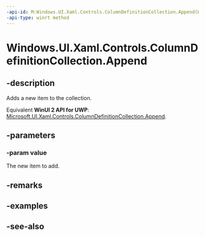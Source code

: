 ```yaml
---
-api-id: M:Windows.UI.Xaml.Controls.ColumnDefinitionCollection.Append(Windows.UI.Xaml.Controls.ColumnDefinition)
-api-type: winrt method
---
```


<!-- Method syntax
public void Append(Windows.UI.Xaml.Controls.ColumnDefinition value)
-->

# Windows.UI.Xaml.Controls.ColumnDefinitionCollection.Append

## -description
Adds a new item to the collection.

Equivalent **WinUI 2 API for UWP**: [Microsoft.UI.Xaml.Controls.ColumnDefinitionCollection.Append](/windows/winui/api/microsoft.ui.xaml.controls.columndefinitioncollection.append).

## -parameters
### -param value
The new item to add.

## -remarks

## -examples

## -see-also
